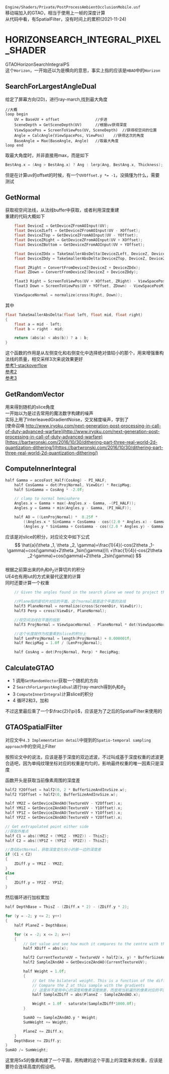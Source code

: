 <head>
    <script src="https://cdn.mathjax.org/mathjax/latest/MathJax.js?config=TeX-AMS-MML_HTMLorMML" type="text/javascript"></script>
    <script type="text/x-mathjax-config">
        MathJax.Hub.Config({
            tex2jax: {
            skipTags: ['script', 'noscript', 'style', 'textarea', 'pre'],
            inlineMath: [['$','$']],
            displayMath: [['$$','$$'], ['\\(', '\\)']]
            }
        });
    </script>
</head>  

`Engine/Shaders/Private/PostProcessAmbientOcclusionMobile.usf`  
移动端加入的GTAO，相当于使用上一帧的深度计算  
从代码中看，有SpatialFilter，没有时间上的累积(2021-11-24)   
# HORIZONSEARCH_INTEGRAL_PIXEL_SHADER
GTAOHorizonSearchIntegralPS  
这个`Horizon`，一开始还以为是横向的意思，事实上指的应该是`HBAO`中的`Horizon`  
## SearchForLargestAngleDual
给定了屏幕方向(2D)，进行ray-march,找到最大角度   
```
//大概
loop begin
    UV = BaseUV + offset                //步进
    SceneDepth = GetSceneDepth(UV)      //根据uv获得深度
    ViewSpacePos = ScreenToViewPos(UV, SceneDepth)  //获得视空间的位置
    Angle = CalcAngle(ViewSpacePos, ViewPos)    //获得这次的角度
    BaseAngle = Max(BaseAngle, Angle)   //取最大角度
loop end
```   
取最大角度时，并非直接用max，而是如下 
```cpp
BestAng.x = (Ang > BestAng.x) ? Ang : lerp(Ang, BestAng.x, Thickness);
```  
但是在计算uv的offset的时候，有一个`UVOffset.y *= -1`，没搞懂为什么，需要测试
## GetNormal
获取视空间法线，从法线buffer中获取，或者利用深度重建  
重建的代码大概如下  
```cpp
	float DeviceZ = GetDeviceZFromAOInput(UV);
	float DeviceZLeft = GetDeviceZFromAOInput(UV - XOffset);
	float DeviceZTop = GetDeviceZFromAOInput(UV - YOffset);
	float DeviceZRight = GetDeviceZFromAOInput(UV + XOffset);
	float DeviceZBottom = GetDeviceZFromAOInput(UV + YOffset);

	float DeviceZDdx = TakeSmallerAbsDelta(DeviceZLeft, DeviceZ, DeviceZRight);
	float DeviceZDdy = TakeSmallerAbsDelta(DeviceZTop, DeviceZ, DeviceZBottom);

	float ZRight = ConvertFromDeviceZ(DeviceZ + DeviceZDdx);
	float ZDown = ConvertFromDeviceZ(DeviceZ + DeviceZDdy);

	float3 Right = ScreenToViewPos(UV + XOffset, ZRight) - ViewSpacePosMid;
	float3 Down = ScreenToViewPos(UV + YOffset, ZDown) - ViewSpacePosMid;

	ViewSpaceNormal = normalize(cross(Right, Down));
```  
其中
```cpp
float TakeSmallerAbsDelta(float left, float mid, float right)
{
	float a = mid - left;
	float b = right - mid;

	return (abs(a) < abs(b)) ? a : b;
}
```  
这个函数的作用是从左侧变化和右侧变化中选择绝对值较小的那个，用来增强重构法线的质量，相交采样3次来说效果更好  
[参考1-stackoverflow](https://stackoverflow.com/questions/37627254/how-to-reconstruct-normal-from-depth-without-artifacts-on-edge)  
[参考2](https://wickedengine.net/2019/09/22/improved-normal-reconstruction-from-depth/)    
[参考3](https://atyuwen.github.io/posts/normal-reconstruction/)  
## GetRandomVector
用来得到随机的slice角度  
一开始以为是过去常用的魔法数字构建的噪声   
实际上用了InterleavedGradientNoise，交叉梯度噪声，学到了  
[使命召唤 http://www.iryoku.com/next-generation-post-processing-in-call-of-duty-advanced-warfare](http://www.iryoku.com/next-generation-post-processing-in-call-of-duty-advanced-warfare)  
[https://bartwronski.com/2016/10/30/dithering-part-three-real-world-2d-quantization-dithering/](https://bartwronski.com/2016/10/30/dithering-part-three-real-world-2d-quantization-dithering/)  
## ComputeInnerIntegral  
```cpp
half Gamma = acosFast_Half(CosAng) - PI_HALF;
	half CosGamma = dot(ProjNormal, ViewDir) * RecipMag;
	half SinGamma = CosAng * -2.0f;

	// clamp to normal hemisphere 
	Angles.x = Gamma + max(-Angles.x - Gamma, -(PI_HALF));
	Angles.y = Gamma + min(Angles.y - Gamma, (PI_HALF));

	half AO = ((LenProjNormal) *  0.25f *
		((Angles.x * SinGamma + CosGamma - cos((2.0 * Angles.x) - Gamma)) +
		(Angles.y * SinGamma + CosGamma - cos((2.0 * Angles.y) - Gamma))));
```
应该是对slice的积分，对应论文中如下公式  
$$
\hat{a}(\theta _1, \theta _2, \gamma)=\frac{1}{4}(-cos(2\theta _1-\gamma)+cos(\gamma)+2\theta _1sin(\gamma))\\
+\frac{1}{4}(-cos(2\theta _2-\gamma)+cos(\gamma)+2\theta _2sin(\gamma))
$$   
根据之前算出来的$\theta_1$和$\theta_2$计算切片的积分  
UE4也有用lut的方式来替代这里的计算  
同时还要计算一个权重  
```cpp
	// Given the angles found in the search plane we need to project the View Space GBuffer Normal onto the plane defined by the search axis and the View Direction and perform the inner integrate

	//Plane指的是切片对应的平面，这个normal就是这个平面的法线
	half3 PlaneNormal = normalize(cross(ScreenDir, ViewDir));
	half3 Perp = cross(ViewDir, PlaneNormal);

	//视空间法线在平面的投影
	half3 ProjNormal = ViewSpaceNormal - PlaneNormal * dot(ViewSpaceNormal, PlaneNormal);

	//这个长度就作为权重乘到slice的积分上
	half LenProjNormal = length(ProjNormal) + 0.000001f;
	half RecipMag = 1.0f / (LenProjNormal);

	half CosAng = dot(ProjNormal, Perp) * RecipMag;
```




## CalculateGTAO
* 1 调用`GetRandomVector`获取一个随机的方向
* 2 `SearchForLargestAngleDual`进行ray-march得到$\theta_1$和$\theta_2$
* 3 `ComputeInnerIntegral`计算slice的积分
* 4 循环2和3，加和

不过这里最后乘了一个$\frac{2}{\pi}$，应该是为了之后的SpatialFilter来使用的

    
## GTAOSpatialFilter
对应文中`4.3 Implementation detail`中提到的`Spatio-temporal sampling approach`中的空间上Filter
   
按照论文中的说法，应该是基于深度的双边滤波，不过叫成基于深度权重的滤波更合适吧，因为单纯纹理坐标对应的权重是均匀的，影响最终权重的唯一因素只是深度  
  
函数开头是获取当前像素周围的深度差  
```cpp
half2 Y2Offset = half2(0, 2 * BufferSizeAndInvSize.w);
half2 Y1Offset = half2(0, BufferSizeAndInvSize.w);

half YM2Z = GetDeviceZAndAO(TextureUV - Y2Offset).x;
half YM1Z = GetDeviceZAndAO(TextureUV - Y1Offset).x;
half YP1Z = GetDeviceZAndAO(TextureUV + Y1Offset).x;
half YP2Z = GetDeviceZAndAO(TextureUV + Y2Offset).x;

// Get extrapolated point either side
//获取外推点
half C1 = abs((YM1Z + (YM1Z - YM2Z)) - ThisZ);
half C2 = abs((YP1Z + (YP1Z - YP2Z)) - ThisZ);

//类似GetNormal，获取深度变化较小的那一边的深度差
if (C1 < C2)
{
	ZDiff.y = YM1Z - YM2Z;
}
else
{
	ZDiff.y = YP2Z - YP1Z;
}
```  
然后循环进行加权累加  
```cpp
half DepthBase = ThisZ - (ZDiff.x * 2) - (ZDiff.y * 2);

for (y = -2; y <= 2; y++)
{
	half PlaneZ = DepthBase;

	for (x = -2; x <= 2; x++)
	{
		// Get value and see how much it compares to the centre with the gradients
		half XDiff = abs(x);

		half2 CurrentTextureUV = TextureUV + half2(x, y) * BufferSizeAndInvSize.zw;
		half2 SampleZAndAO = GetDeviceZAndAO(CurrentTextureUV);

		half Weight = 1.0f;
		{
			// Get the bilateral weight. This is a function of the difference in height between the plane equation and the base depth
			// Compare the Z at this sample with the gradients 
			// 这里并不是用中心的深度和像素深度做差，而是用当前遍历的像素对应的平面的深度和原深度做差
			half SampleZDiff = abs(PlaneZ - SampleZAndAO.x);

			Weight = 1.0f - saturate(SampleZDiff*1000.0f);
		}

		SumAO += SampleZAndAO.y * Weight;
		SumWeight += Weight;

		PlaneZ += ZDiff.x;
	}
	DepthBase += ZDiff.y;
}
SumAO /= SumWeight;
```  
这里用5x5的像素构建了一个平面，用构建的这个平面上的深度来求权重，应该是要符合连续高度的假设吧。  

